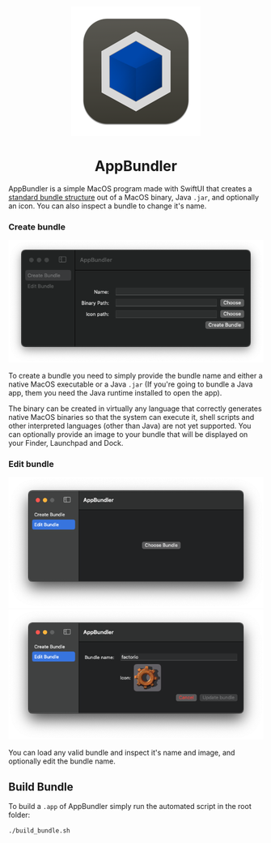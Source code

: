 <p align="center">
<img height="256" src="AppBundler/Assets.xcassets/AppIcon.appiconset/AppIcon256.png">
</p>

<h1 align="center">AppBundler</h1>

AppBundler is a simple MacOS program made with SwiftUI that creates a [standard bundle structure](https://developer.apple.com/documentation/bundleresources/placing_content_in_a_bundle) 
out of a MacOS binary, Java `.jar`, and optionally an icon. You can also inspect a bundle to change 
it's name.

### Create bundle

![create bundle preview image](Assets/create_bundle.png)

To create a bundle you need to simply provide the bundle name and either a native MacOS executable
or a Java `.jar` (If you're going to bundle a Java app, them you need the Java runtime installed
to open the app). 

The binary can be created in virtually any language that correctly generates native MacOS binaries so 
that the system can execute it, shell scripts and other interpreted languages (other than Java) are
not yet supported. You can optionally provide an image to your bundle that will be displayed on your 
Finder, Launchpad and Dock.

### Edit bundle
![edit bundle preview image 01](Assets/edit_bundle_01.png)
![edit bundle preview image 02](Assets/edit_bundle_02.png)

You can load any valid bundle and inspect it's name and image, and optionally edit the bundle name.

## Build Bundle
To build a `.app` of AppBundler simply run the automated script in the root folder:

```bash
./build_bundle.sh
```
